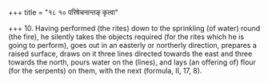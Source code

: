 +++
title = "१८ १० परिषेचनान्तङ् कृत्वा"

+++
10. Having performed (the rites) down to the sprinkling (of water) round (the fire), he silently takes the objects required (for the rites which he is going to perform), goes out in an easterly or northerly direction, prepares a raised surface, draws on it three lines directed towards the east and three towards the north, pours water on the (lines), and lays (an offering of) flour (for the serpents) on them, with the next (formula, II, 17, 8).
